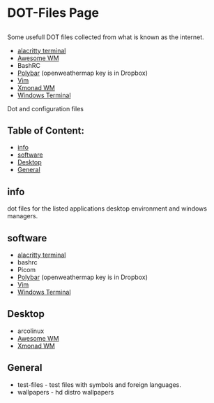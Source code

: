 

# DOT-Files Page
##
  Some usefull DOT files collected from what is known as the internet.
 - [alacritty terminal](https://github.com/alacritty/alacritty)
 - [Awesome WM](https://awesomewm.org/)
 - BashRC
 - [Polybar](https://polybar.github.io/) (openweathermap key is in Dropbox)
 - [Vim](https://github.com/vim/vim)
 - [Xmonad WM](https://xmonad.org/)
 - [Windows Terminal](https://github.com/Microsoft/Terminal)
 
 
 Dot and configuration files
## Table of Content:
* [info](#info)
* [software](#software)
* [Desktop](#Desktop)
* [General](#General)

##  info
dot files for the listed applications desktop environment and windows managers.

## software
* [alacritty terminal](https://github.com/alacritty/alacritty)
* bashrc
* Picom
* [Polybar](https://polybar.github.io/) (openweathermap key is in Dropbox)
* [Vim](https://github.com/vim/vim)
* [Windows Terminal](https://github.com/Microsoft/Terminal)

## Desktop
* arcolinux
* [Awesome WM](https://awesomewm.org/)
* [Xmonad WM](https://xmonad.org/)

## General
* test-files - test files with symbols and foreign languages.
* wallpapers - hd distro wallpapers
